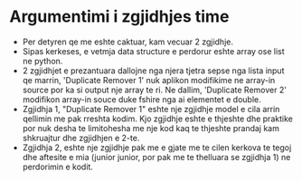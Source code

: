 # Argumentimi i zgjidhjes time

* Per detyren qe me eshte caktuar, kam vecuar 2 zgjidhje.
* Sipas kerkeses, e vetmja data structure e perdorur eshte array ose list ne python.
* 2 zgjidhjet e prezantuara dallojne nga njera tjetra sepse nga lista input qe marrin, 'Duplicate Remover 1' nuk aplikon modifikime ne array-in source por ka si output nje array te ri. Ne dallim, 'Duplicate Remover 2' modifikon array-in souce duke fshire nga ai elementet e double.
* Zgjidhja 1, "Duplicate Remover 1" eshte nje zgjidhje model e cila arrin qellimin me pak rreshta kodim. Kjo zgjidhje eshte e thjeshte dhe praktike por nuk desha te limitohesha me nje kod kaq te thjeshte prandaj kam shkruajtur dhe zgjidhjen e 2-te.
* Zgjidhja 2, eshte nje zgjidhje pak me e gjate me te cilen kerkova te tegoj dhe aftesite e mia (junior junior, por pak me te thelluara se zgjidhja 1) ne perdorimin e kodit.